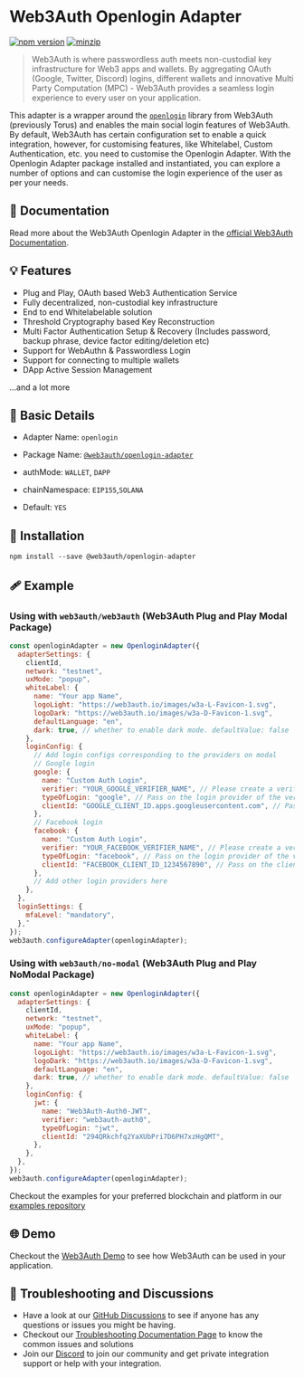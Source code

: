 # Web3Auth Openlogin Adapter

[![npm version](https://img.shields.io/npm/v/@web3auth/openlogin-adapter?label=%22%22)](https://www.npmjs.com/package/@web3auth/openlogin-adapter/v/latest)
[![minzip](https://img.shields.io/bundlephobia/minzip/@web3auth/openlogin-adapter?label=%22%22)](https://bundlephobia.com/result?p=@web3auth/openlogin-adapter@latest)

> Web3Auth is where passwordless auth meets non-custodial key infrastructure for Web3 apps and wallets. By aggregating OAuth (Google, Twitter, Discord) logins, different wallets and innovative Multi Party Computation (MPC) - Web3Auth provides a seamless login experience to every user on your application.

This adapter is a wrapper around the [`openlogin`](https://www.npmjs.com/package/@toruslabs/openlogin) library from Web3Auth (previously Torus) and enables the main social login features of Web3Auth. By default, Web3Auth has
certain configuration set to enable a quick integration, however, for customising features, like Whitelabel,
Custom Authentication, etc. you need to customise the Openlogin Adapter. With the Openlogin Adapter package installed and
instantiated, you can explore a number of options and can customise the login experience of the user as per your needs.

## 📖 Documentation

Read more about the Web3Auth Openlogin Adapter in the [official Web3Auth Documentation](https://web3auth.io/docs/sdk/web/openlogin).

## 💡 Features

- Plug and Play, OAuth based Web3 Authentication Service
- Fully decentralized, non-custodial key infrastructure
- End to end Whitelabelable solution
- Threshold Cryptography based Key Reconstruction
- Multi Factor Authentication Setup & Recovery (Includes password, backup phrase, device factor editing/deletion etc)
- Support for WebAuthn & Passwordless Login
- Support for connecting to multiple wallets
- DApp Active Session Management

...and a lot more

## 📄 Basic Details

- Adapter Name: `openlogin`

- Package Name: [`@web3auth/openlogin-adapter`](https://web3auth.io/docs/sdk/web/openlogin)

- authMode: `WALLET`, `DAPP`

- chainNamespace: `EIP155`,`SOLANA`

- Default: `YES`

## 🔗 Installation

```shell
npm install --save @web3auth/openlogin-adapter
```

## 🩹 Example

### Using with `web3auth/web3auth` (Web3Auth Plug and Play Modal Package)

```js
const openloginAdapter = new OpenloginAdapter({
  adapterSettings: {
    clientId,
    network: "testnet",
    uxMode: "popup",
    whiteLabel: {
      name: "Your app Name",
      logoLight: "https://web3auth.io/images/w3a-L-Favicon-1.svg",
      logoDark: "https://web3auth.io/images/w3a-D-Favicon-1.svg",
      defaultLanguage: "en",
      dark: true, // whether to enable dark mode. defaultValue: false
    },
    loginConfig: {
      // Add login configs corresponding to the providers on modal
      // Google login
      google: {
        name: "Custom Auth Login",
        verifier: "YOUR_GOOGLE_VERIFIER_NAME", // Please create a verifier on the developer dashboard and pass the name here
        typeOfLogin: "google", // Pass on the login provider of the verifier you've created
        clientId: "GOOGLE_CLIENT_ID.apps.googleusercontent.com", // Pass on the clientId of the login provider here - Please note this differs from the Web3Auth ClientID. This is the JWT Client ID
      },
      // Facebook login
      facebook: {
        name: "Custom Auth Login",
        verifier: "YOUR_FACEBOOK_VERIFIER_NAME", // Please create a verifier on the developer dashboard and pass the name here
        typeOfLogin: "facebook", // Pass on the login provider of the verifier you've created
        clientId: "FACEBOOK_CLIENT_ID_1234567890", // Pass on the clientId of the login provider here - Please note this differs from the Web3Auth ClientID. This is the JWT Client ID
      },
      // Add other login providers here
    },
  },
  loginSettings: {
    mfaLevel: "mandatory",
  },¯
});
web3auth.configureAdapter(openloginAdapter);
```

### Using with `web3auth/no-modal` (Web3Auth Plug and Play NoModal Package)

```js
const openloginAdapter = new OpenloginAdapter({
  adapterSettings: {
    clientId,
    network: "testnet",
    uxMode: "popup",
    whiteLabel: {
      name: "Your app Name",
      logoLight: "https://web3auth.io/images/w3a-L-Favicon-1.svg",
      logoDark: "https://web3auth.io/images/w3a-D-Favicon-1.svg",
      defaultLanguage: "en",
      dark: true, // whether to enable dark mode. defaultValue: false
    },
    loginConfig: {
      jwt: {
        name: "Web3Auth-Auth0-JWT",
        verifier: "web3auth-auth0",
        typeOfLogin: "jwt",
        clientId: "294QRkchfq2YaXUbPri7D6PH7xzHgQMT",
      },
    },
  },
});
web3auth.configureAdapter(openloginAdapter);
```

Checkout the examples for your preferred blockchain and platform in our [examples repository](https://github.com/Web3Auth/examples/)

## 🌐 Demo

Checkout the [Web3Auth Demo](https://demo-app.web3auth.io/) to see how Web3Auth can be used in your application.

## 💬 Troubleshooting and Discussions

- Have a look at our [GitHub Discussions](https://github.com/Web3Auth/Web3Auth/discussions?discussions_q=sort%3Atop) to see if anyone has any questions or issues you might be having.
- Checkout our [Troubleshooting Documentation Page](https://web3auth.io/docs/troubleshooting) to know the common issues and solutions
- Join our [Discord](https://discord.gg/web3auth) to join our community and get private integration support or help with your integration.
